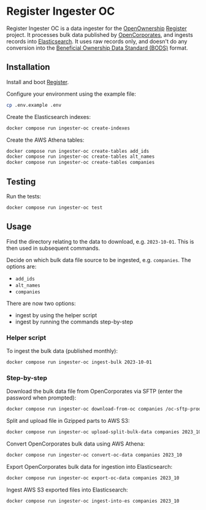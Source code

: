 # Register Ingester OC

Register Ingester OC is a data ingester for the [OpenOwnership](https://www.openownership.org/en/) [Register](https://github.com/openownership/register) project. It processes bulk data published by [OpenCorporates](https://opencorporates.com), and ingests records into [Elasticsearch](https://www.elastic.co/elasticsearch/). It uses raw records only, and doesn't do any conversion into the [Beneficial Ownership Data Standard (BODS)](https://www.openownership.org/en/topics/beneficial-ownership-data-standard/) format.

## Installation

Install and boot [Register](https://github.com/openownership/register).

Configure your environment using the example file:

```sh
cp .env.example .env
```

Create the Elasticsearch indexes:

```sh
docker compose run ingester-oc create-indexes
```

Create the AWS Athena tables:

```sh
docker compose run ingester-oc create-tables add_ids
docker compose run ingester-oc create-tables alt_names
docker compose run ingester-oc create-tables companies
```

## Testing

Run the tests:

```sh
docker compose run ingester-oc test
```

## Usage

Find the directory relating to the data to download, e.g. `2023-10-01`. This is then used in subsequent commands.

Decide on which bulk data file source to be ingested, e.g. `companies`. The options are:

- `add_ids`
- `alt_names`
- `companies`

There are now two options:

- ingest by using the helper script
- ingest by running the commands step-by-step

### Helper script

To ingest the bulk data (published monthly):

```sh
docker compose run ingester-oc ingest-bulk 2023-10-01
```

### Step-by-step

Download the bulk data file from OpenCorporates via SFTP (enter the password when prompted):

```sh
docker compose run ingester-oc download-from-oc companies /oc-sftp-prod/open_ownership/2023-10-01 storage/oc_file_companies
```

Split and upload file in Gzipped parts to AWS S3:

```sh
docker compose run ingester-oc upload-split-bulk-data companies 2023_10 storage/oc_file_companies
```

Convert OpenCorporates bulk data using AWS Athena:

```sh
docker compose run ingester-oc convert-oc-data companies 2023_10
```

Export OpenCorporates bulk data for ingestion into Elasticsearch:

```sh
docker compose run ingester-oc export-oc-data companies 2023_10
```

Ingest AWS S3 exported files into Elasticsearch:

```sh
docker compose run ingester-oc ingest-into-es companies 2023_10
```
